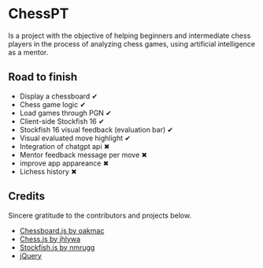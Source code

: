 # ChessPT
Is a project with the objective of helping beginners and intermediate chess players in the process of analyzing chess games, using artificial intelligence as a mentor.

## Road to finish
- Display a chessboard ✔
- Chess game logic ✔
- Load games through PGN ✔
- Client-side Stockfish 16 ✔
- Stockfish 16 visual feedback (evaluation bar) ✔
- Visual evaluated move highlight ✔
- Integration of chatgpt api ✖
- Mentor feedback message per move ✖
- improve app appareance ✖
- Lichess history ✖

## Credits

Sincere gratitude to the contributors and projects below.

- [Chessboard.js by oakmac](https://github.com/oakmac/chessboardjs)
- [Chess.js by jhlywa](https://github.com/jhlywa/chess.js)
- [Stockfish.js by nmrugg](https://github.com/nmrugg/stockfish.js)
- [jQuery](https://jquery.com/)
